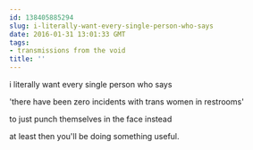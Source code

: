 ```yaml
---
id: 138405885294
slug: i-literally-want-every-single-person-who-says
date: 2016-01-31 13:01:33 GMT
tags:
- transmissions from the void
title: ''
---
```


i literally want every single person who says

'there have been zero incidents with trans women in restrooms'

to just punch themselves in the face instead

at least then you'll be doing something useful.